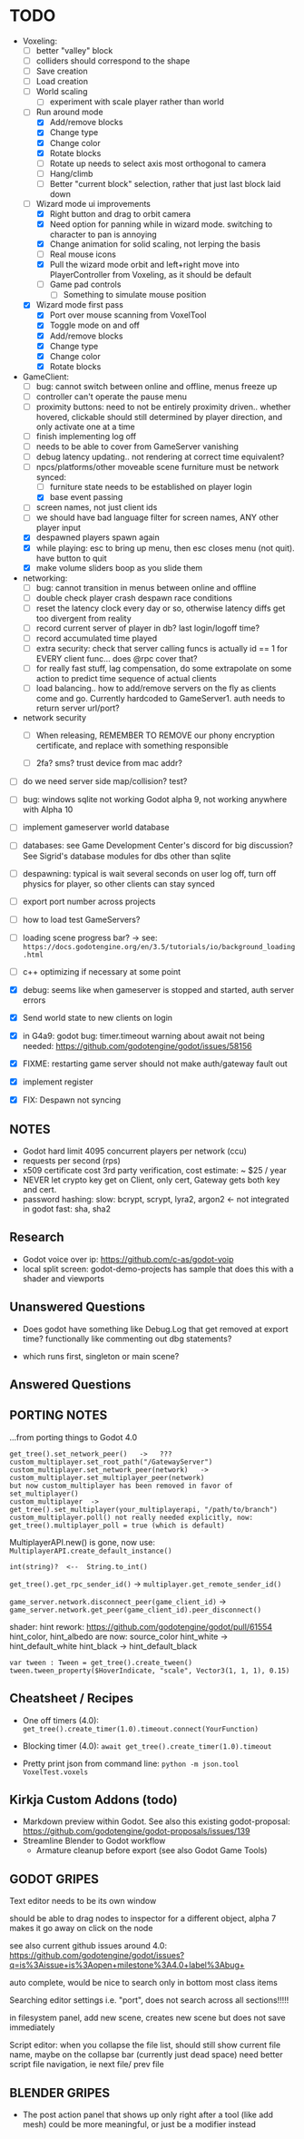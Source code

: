 TODO
====

- Voxeling:
    - [ ] better "valley" block
	- [ ] colliders should correspond to the shape
	- [ ] Save creation
	- [ ] Load creation
	- [ ] World scaling
	    - [ ] experiment with scale player rather than world
    - [ ] Run around mode
	    - [x] Add/remove blocks
		- [x] Change type
		- [x] Change color
		- [x] Rotate blocks
		- [ ] Rotate up needs to select axis most orthogonal to camera
		- [ ] Hang/climb
		- [ ] Better "current block" selection, rather that just last block laid down
	- [ ] Wizard mode ui improvements
	    - [x] Right button and drag to orbit camera
		- [x] Need option for panning while in wizard mode. switching to character to pan is annoying
	    - [x] Change animation for solid scaling, not lerping the basis
	    - [ ] Real mouse icons
		- [x] Pull the wizard mode orbit and left+right move into PlayerController from Voxeling, as it should be default
		- [ ] Game pad controls
		    - [ ] Something to simulate mouse position
    - [x] Wizard mode first pass
	    - [x] Port over mouse scanning from VoxelTool
	    - [x] Toggle mode on and off
	    - [x] Add/remove blocks
		- [x] Change type
		- [x] Change color
		- [x] Rotate blocks

- GameClient:
    - [ ] bug: cannot switch between online and offline, menus freeze up
    - [ ] controller can't operate the pause menu
    - [ ] proximity buttons: need to not be entirely proximity driven.. whether hovered, clickable should still determined by player direction, and only activate one at a time
    - [ ] finish implementing log off
    - [ ] needs to be able to cover from GameServer vanishing
    - [ ] debug latency updating.. not rendering at correct time equivalent?
    - [ ] npcs/platforms/other moveable scene furniture must be network synced:
        - [ ] furniture state needs to be established on player login
        - [x] base event passing
    - [ ] screen names, not just client ids
    - [ ] we should have bad language filter for screen names, ANY other player input
    - [x] despawned players spawn again
    - [x] while playing: esc to bring up menu, then esc closes menu (not quit). have button to quit
    - [x] make volume sliders boop as you slide them

- networking:
    - [ ] bug: cannot transition in menus between online and offline
    - [ ] double check player crash despawn race conditions
    - [ ] reset the latency clock every day or so, otherwise latency diffs get too divergent from reality
    - [ ] record current server of player in db? last login/logoff time?
    - [ ] record accumulated time played
    - [ ] extra security: check that server calling funcs is actually id == 1 for EVERY client func... does @rpc cover that?
    - [ ] for really fast stuff, lag compensation, do some extrapolate on some action to predict time sequence of actual clients
    - [ ] load balancing.. how to add/remove servers on the fly as clients come and go. Currently hardcoded to GameServer1. auth needs to return server url/port?

- network security
    - [ ] When releasing, REMEMBER TO REMOVE our phony encryption certificate, and replace with something responsible
    - [ ] 2fa? sms? trust device from mac addr?


- [ ] do we need server side map/collision? test?

- [ ] bug: windows sqlite not working Godot alpha 9, not working anywhere with Alpha 10
- [ ] implement gameserver world database
- [ ] databases: see Game Development Center's discord for big discussion? See Sigrid's database modules for dbs other than sqlite

- [ ] despawning: typical is wait several seconds on user log off, turn off physics for player, so other clients can stay synced
 
- [ ] export port number across projects

- [ ] how to load test GameServers?

- [ ] loading scene progress bar?  ->  see: `https://docs.godotengine.org/en/3.5/tutorials/io/background_loading.html`

- [ ] c++ optimizing if necessary at some point

- [x] debug: seems like when gameserver is stopped and started, auth server errors
- [x] Send world state to new clients on login
- [x] in G4a9: godot bug: timer.timeout warning about await not being needed: https://github.com/godotengine/godot/issues/58156
- [x] FIXME: restarting game server should not make auth/gateway fault out
- [x] implement register
- [x] FIX: Despawn not syncing


NOTES
-----
- Godot hard limit 4095 concurrent players per network (ccu)
- requests per second (rps) 
- x509 certificate cost 3rd party verification, cost estimate: ~ $25 / year
- NEVER let crypto key get on Client, only cert, Gateway gets both key and cert.
- password hashing: 
      slow: bcrypt, scrypt, lyra2, argon2  <-  not integrated in godot
      fast: sha, sha2


Research
--------
- Godot voice over ip: https://github.com/c-as/godot-voip
- local split screen: godot-demo-projects has sample that does this with a shader and viewports


Unanswered Questions
--------------------
- Does godot have something like Debug.Log that get removed at export time? functionally like commenting out dbg statements?

- which runs first, singleton or main scene?


Answered Questions
------------------



PORTING NOTES
-------------
...from porting things to Godot 4.0

```
get_tree().set_network_peer()   ->   ??? custom_multiplayer.set_root_path("/GatewayServer")
custom_multiplayer.set_network_peer(network)   ->   custom_multiplayer.set_multiplayer_peer(network)
but now custom_multiplayer has been removed in favor of set_multiplayer()
custom_multiplayer  ->  get_tree().set_multiplayer(your_multiplayerapi, "/path/to/branch")
custom_multiplayer.poll() not really needed explicitly, now: get_tree().multiplayer_poll = true (which is default)
```

MultiplayerAPI.new() is gone, now use: `MultiplayerAPI.create_default_instance()`


`int(string)?  <--  String.to_int()`

`get_tree().get_rpc_sender_id()`  ->  `multiplayer.get_remote_sender_id()`

`game_server.network.disconnect_peer(game_client_id)`  ->  `game_server.network.get_peer(game_client_id).peer_disconnect()`

shader:
    hint rework: https://github.com/godotengine/godot/pull/61554
        hint_color, hint_albedo are now: source_color
        hint_white -> hint_default_white
        hint_black -> hint_default_black

```
var tween : Tween = get_tree().create_tween()
tween.tween_property($HoverIndicate, "scale", Vector3(1, 1, 1), 0.15)
```


Cheatsheet / Recipes
----------
- One off timers (4.0):  `get_tree().create_timer(1.0).timeout.connect(YourFunction)`
- Blocking timer (4.0):  `await get_tree().create_timer(1.0).timeout`

- Pretty print json from command line: `python -m json.tool VoxelTest.voxels`


Kirkja Custom Addons (todo)
---------------------------
- Markdown preview within Godot. See also this existing godot-proposal: https://github.com/godotengine/godot-proposals/issues/139
- Streamline Blender to Godot workflow
    - Armature cleanup before export (see also Godot Game Tools)


GODOT GRIPES
------------
Text editor needs to be its own window

should be able to drag nodes to inspector for a different object, alpha 7 makes it go away on click on the node

see also current github issues around 4.0: https://github.com/godotengine/godot/issues?q=is%3Aissue+is%3Aopen+milestone%3A4.0+label%3Abug+

auto complete, would be nice to search only in bottom most class items

Searching editor settings i.e. "port", does not search across all sections!!!!!

in filesystem panel, add new scene, creates new scene but does not save immediately

Script editor:
    when you collapse the file list, should still show current file name, maybe on the collapse bar (currently just dead space)
    need better script file navigation, ie next file/ prev file


BLENDER GRIPES
--------------
- The post action panel that shows up only right after a tool (like add mesh) could be more meaningful, or just be a modifier instead



